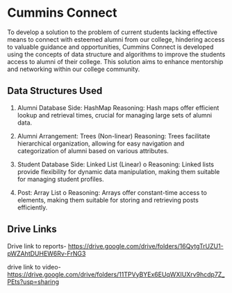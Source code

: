 
# Cummins Connect

To develop a solution to the problem of current students lacking effective means to connect with esteemed alumni from our college, hindering access to valuable guidance and opportunities, Cummins Connect is developed using the concepts of data structure and algorithms  to improve the students access to alumni of their college. This solution aims to enhance mentorship and networking within our college community.


## Data Structures Used


1. Alumni Database Side: HashMap
Reasoning: Hash maps offer efficient lookup and retrieval times, crucial for managing large sets of alumni data.

2. Alumni Arrangement: Trees (Non-linear)
Reasoning: Trees facilitate hierarchical organization, allowing for easy navigation and categorization of alumni based on various attributes.

3. Student Database Side: Linked List (Linear)
o	Reasoning: Linked lists provide flexibility for dynamic data manipulation, making them suitable for managing student profiles.

5. Post: Array List
o	Reasoning: Arrays offer constant-time access to elements, making them suitable for storing and retrieving posts efficiently.

## Drive Links


Drive link to reports- https://drive.google.com/drive/folders/16QytgTrUZU1-pWZAhtDUHEW6Rv-FrNG3


drive link to video- https://drive.google.com/drive/folders/11TPVyBYEx6EUqWXIUXrv9hcdp7Z_PEts?usp=sharing
